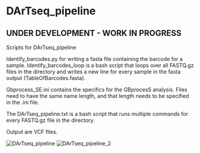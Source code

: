 # DArTseq_pipeline
## UNDER DEVELOPMENT - WORK IN PROGRESS

Scripts for DArTseq_pipeline

Identify_barcodes.py for writing a fasta file containing the barcode for a sample. Identify_barcodes_loop is a bash script that loops over all FASTQ.gz files in the directory and writes a new line for every sample in the fasta output (TableOfBarcodes.fasta).

Gbprocess_SE.ini contains the specifics for the GBprocesS analysis. Files need to have the same name length, and that length needs to be specified in the .ini file. 

The DArTseq_pipeline.txt is a bash script that runs multiple commands for every FASTQ.gz file in the directory.

Output are VCF files.

![DArTseq_pipeline](https://user-images.githubusercontent.com/91179859/153420119-d8b21336-0e79-4842-8f80-85ed7b449bf8.png)
![DArTseq_pipeline_2](https://github.com/sanderdebacker/DArTseq_pipeline/blob/main/DArTseq_pipeline_2.png?raw=true)
